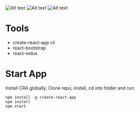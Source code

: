 ![Alt text](https://monosnap.com/image/yTLnJcL4OKpoC1X7cnZWzrdSaRjGLO)
![Alt text](https://monosnap.com/image/irShMiVk2rWjAHKLU2y93AsgGoiDUi)
![Alt text](https://monosnap.com/image/vCgVYVyax2EO139QWbs3dapyySAIHC)

# Tools
* create-react-app cli
* react-bootstrap
* react-redux
# Start App

Install CRA globally, Clone repo, install, cd into folder and run:
```git
npm install -g create-react-app
npm install
npm start
```
